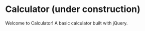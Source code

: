Calculator (under construction)
===========================================================

Welcome to Calculator!
A basic calculator built with jQuery.
